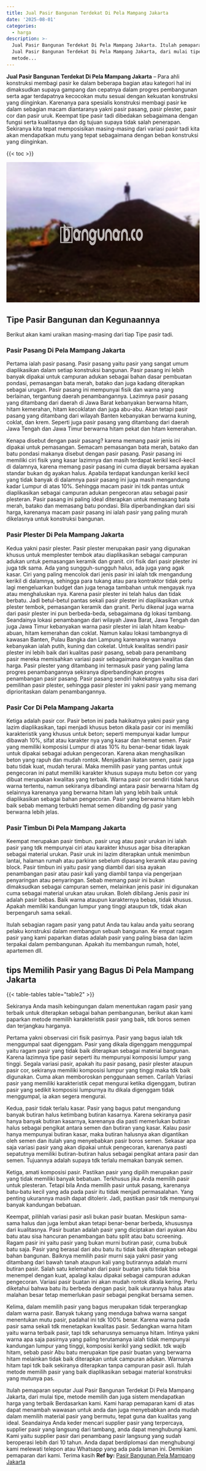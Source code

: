 ```yaml
---
title: Jual Pasir Bangunan Terdekat Di Pela Mampang Jakarta
date: '2025-08-01'
categories:
  - harga
description: >-
  Jual Pasir Bangunan Terdekat Di Pela Mampang Jakarta. Itulah pemaparan seputar
  Jual Pasir Bangunan Terdekat Di Pela Mampang Jakarta, dari mulai tipe,
  metode...
---
```


**Jual Pasir Bangunan Terdekat Di Pela Mampang Jakarta** – Para ahli konstruksi membagi pasir ke dalam beberapa bagian atau kategori hal ini dimaksudkan supaya gampang dan cepatnya dalam progres pembangunan serta agar terdapatnya kecocokan mutu sesuai dengan kekuatan konstruksi yang diinginkan. Karenanya para spesialis konstruksi membagi pasir ke dalam sebagian macam diantaranya yakni pasir pasang, pasir plester, pasir cor dan pasir uruk. Keempat tipe pasir tadi dibedakan sebagaimana dengan fungsi serta kualitasnya dan dg tujuan supaya tidak salah penerapan. Sekiranya kita tepat memposisikan masing-masing dari variasi pasir tadi kita akan mendapatkan mutu yang tepat sebagaimana dengan beban konstruksi yang diinginkan.

{{< toc >}}

![Jual Pasir Bangunan Terdekat Di Pela Mampang Jakarta](/images/jual-pasir-bangunan-68.png)

## Tipe Pasir Bangunan dan Kegunaannya

Berikut akan kami uraikan masing-masing dari tiap Tipe pasir tadi.

### Pasir Pasang Di Pela Mampang Jakarta

Pertama ialah pasir pasang. Pasir pasang yaitu pasir yang sangat umum diaplikasikan dalam setiap konstruksi bangunan. Pasir pasang ini lebih banyak dipakai untuk campuran adukan sebagai bahan dasar pembuatan pondasi, pemasangan bata merah, batako dan juga kadang diterapkan sebagai urugan. Pasir pasang ini mempunyai fisik dan warna yang berlainan, tergantung daerah penambangannya. Lazimnya pasir pasang yang ditambang dari daerah di Jawa Barat kebanyakan berwarna hitam, hitam kemerahan, hitam kecoklatan dan juga abu-abu. Akan tetapi pasir pasang yang ditambang dari wilayah Banten kebanyakan berwarna kuning, coklat, dan krem. Seperti juga pasir pasang yang ditambang dari daerah Jawa Tengah dan Jawa Timur berwarna hitam pekat dan hitam kemerahan.

Kenapa disebut dengan pasir pasang? karena memang pasir jenis ini dipakai untuk pemasangan. Semacam pemasangan bata merah, batako dan batu pondasi makanya disebut dengan pasir pasang. Pasir pasang ini memiliki ciri fisik yang kasar lazimnya dan masih terdapat kerikil kecil-kecil di dalamnya, karena memang pasir pasang ini cuma diayak bersama ayakan standar bukan dg ayakan halus. Apabila terdapat kandungan kerikil kecil yang tidak banyak di dalamnya pasir pasang ini juga masih mengandung kadar Lumpur di atas 10%. Sehingga macam pasir ini tdk pantas untuk diaplikasikan sebagai campuran adukan pengecoran atau sebagai pasir plesteran. Pasir pasang ini paling ideal diterapkan untuk memasang bata merah, batako dan memasang batu pondasi. Bila diperbandingkan dari sisi harga, karenanya macam pasir pasang ini ialah pasir yang paling murah dikelasnya untuk konstruksi bangunan.

### Pasir Plester Di Pela Mampang Jakarta

Kedua yakni pasir plester. Pasir plester merupakan pasir yang digunakan khusus untuk memplester tembok atau diaplikasikan sebagai campuran adukan untuk pemasangan keramik dan granit. ciri fisik dari pasir plester ini juga tdk sama. Ada yang sungguh-sungguh halus, ada juga yang agak kasar. Ciri yang paling mencolok dari jenis pasir ini ialah tdk mengandung kerikil di dalamnya, sehingga para tukang atau para kontraktor tidak perlu lagi mengeluarkan budget dan juga tenaga tambahan untuk mengayak nya atau menghaluskan nya. Karena pasir plester ini telah halus dan tidak berbatu. Jadi betul-betul pantas sekali pasir plester ini diaplikasikan untuk plester tembok, pemasangan keramik dan granit. Perlu dikenal juga warna dari pasir plester ini pun berbeda-beda, sebagaimana dg lokasi tambang. Seandainya lokasi penambangan dari wilayah Jawa Barat, Jawa Tengah dan juga Jawa Timur kebanyakan warna pasir plester ini ialah hitam keabu-abuan, hitam kemerahan dan coklat. Namun kalau lokasi tambangnya di kawasan Banten, Pulau Bangka dan Lampung karenanya warnanya kebanyakan ialah putih, kuning dan cokelat. Untuk kwalitas sendiri pasir plester ini lebih baik dari kualitas pasir pasang, sebab para penambang pasir mereka memisahkan variasi pasir sebagaimana dengan kwalitas dan harga. Pasir plester yang ditambang ini termasuk pasir yang paling lama progres penambangannya sekiranya diperbandingkan progres penambangan pasir pasang. Pasir pasang sendiri hakekatnya yaitu sisa dari pemilihan pasir plester, sehingga pasir plester ini yakni pasir yang memang diprioritaskan dalam penambangannya.

### Pasir Cor Di Pela Mampang Jakarta

Ketiga adalah pasir cor. Pasir beton ini pada hakikatnya yakni pasir yang lazim diaplikasikan, tapi menjadi khusus beton dikala pasir cor ini memiliki karakteristik yang khusus untuk beton; seperti mempunyai kadar lumpur dibawah 10%, sifat atau karakter nya yang kasar dan hemat semen. Pasir yang memiliki komposisi Lumpur di atas 10% itu benar-benar tidak layak untuk dipakai sebagai adukan pengecoran. Karena akan menghasilkan beton yang rapuh dan mudah rontok. Menjadikan ikatan semen, pasir juga batu tidak kuat, mudah terurai. Maka memilih pasir yang pantas untuk pengecoran ini patut memiliki karakter khusus supaya mutu beton cor yang dibuat merupakan kwalitas yang terbaik. Warna pasir cor sendiri tidak harus warna tertentu, namun sekiranya dibandingi antara pasir berwarna hitam dg selainnya karenanya yang berwarna hitam lah yang lebih baik untuk diaplikasikan sebagai bahan pengecoran. Pasir yang berwarna hitam lebih baik sebab memang terbukti hemat semen dibanding dg pasir yang berwarna lebih jelas.

### Pasir Timbun Di Pela Mampang Jakarta

Keempat merupakan pasir timbun. pasir urug atau pasir urukan ini ialah pasir yang tdk mempunyai ciri atau karakter khusus agar bisa diterapkan sebagai material urukan. Pasir uruk ini lazim diterapkan untuk menimbun lantai, halaman rumah atau parkiran sebelum dipasang keramik atau paving block. Pasir timbun ini yaitu pasir yang diambil dari sisa ayakan penambangan pasir atau pasir kali yang diambil tanpa via pengerjaan penyaringan atau penyaringan. Sebab memang pasir ini bukan dimaksudkan sebagai campuran semen, melainkan jenis pasir ini digunakan cuma sebagai material urukan atau urukan. Boleh dibilang Jenis pasir ini adalah pasir bebas. Baik warna ataupun karakternya bebas, tidak khusus. Apakah memiliki kandungan lumpur yang tinggi ataupun tdk, tidak akan berpengaruh sama sekali.

Itulah sebagian ragam pasir yang patut Anda tau kalau anda yaitu seorang pelaku konstruksi dalam membangun sebuah bangunan. Ke empat ragam pasir yang kami paparkan diatas adalah pasir yang paling biasa dan lazim terpakai dalam pembangunan. Apakah itu membangun rumah, hotel, apartemen dll.

## tips Memilih Pasir yang Bagus Di Pela Mampang Jakarta

{{< table-tables table="table2" >}}

Sekiranya Anda masih kebingungan dalam menentukan ragam pasir yang terbaik untuk diterapkan sebagai bahan pembangunan, berikut akan kami paparkan metode memilih karakteristik pasir yang baik, tdk boros semen dan terjangkau harganya.

Pertama yakni observasi ciri fisik pasirnya. Pasir yang bagus ialah tdk menggumpal saat digenggam. Pasir yang dikala digenggam menggumpal yaitu ragam pasir yang tidak baik diterapkan sebagai material bangunan. Karena lazimnya tipe pasir seperti itu mempunyai komposisi lumpur yang tinggi. Segala variasi pasir, apakah itu pasir pasang, pasir plester ataupun pasir cor, sekiranya memiliki komposisi lumpur yang tinggi maka tdk baik digunakan. Cuma akan memboroskan penggunaan semen. Carilah Variasi pasir yang memiliki karakteristik cepat mengurai ketika digenggam, butiran pasir yang sedikit komposisi lumpurnya itu dikala digenggam tidak menggumpal, ia akan segera mengurai.

Kedua, pasir tidak terlalu kasar. Pasir yang bagus patut mengandung banyak butiran halus ketimbang butiran kasarnya. Karena sekiranya pasir hanya banyak butiran kasarnya, karenanya dia pasti memerlukan butiran halus sebagai pengikat antara semen dan butiran yang kasar. Kalau pasir hanya mempunyai butiran kasar, maka butiran halusnya akan digantikan oleh semen dan itulah yang menyebabkan pasir boros semen. Sekasar apa saja variasi pasir yang akan dipakai untuk pengecoran, karenanya pasti sepatutnya memiliki butiran-butiran halus sebagai pengikat antara pasir dan semen. Tujuannya adalah supaya tdk terlalu memakan banyak semen.

Ketiga, amati komposisi pasir. Pastikan pasir yang dipilih merupakan pasir yang tidak memiliki banyak bebatuan. Terkhusus jika Anda memilih pasir untuk plesteran. Tetapi bila Anda memilih pasir untuk pasang, karenanya batu-batu kecil yang ada pada pasir itu tidak menjadi permasalahan. Yang penting ukurannya masih dapat ditolerir. Jadi, pastikan pasir tdk mempunyai banyak kandungan bebatuan.

Keempat, pilihlah variasi pasir asli bukan pasir buatan. Meskipun sama-sama halus dan juga lembut akan tetapi benar-benar berbeda, khususnya dari kualitasnya. Pasir buatan adalah pasir yang diciptakan dari ayakan Abu batu atau sisa hancuran penambangan batu split atau batu screening. Ragam pasir ini yaitu pasir yang bukan murni butiran pasir, cuma bubuk batu saja. Pasir yang berasal dari abu batu itu tidak baik diterapkan sebagai bahan bangunan. Baiknya memilih pasir murni saja yakni pasir yang ditambang dari bawah tanah ataupun kali yang butirannya adalah murni butiran pasir. Salah satu kelemahan dari pasir buatan yaitu tidak bisa menempel dengan kuat, apalagi kalau dipakai sebagai campuran adukan pengecoran. Variasi pasir buatan ini akan mudah rontok dikala kering. Perlu diketahui bahwa batu itu berbeda dengan pasir, baik ukurannya halus atau malahan besar tetap memerlukan pasir sebagai pengikat bersama semen.

Kelima, dalam memilih pasir yang bagus merupakan tidak terperangkap dalam warna pasir. Banyak tukang yang menduga bahwa warna sangat menentukan mutu pasir, padahal ini tdk 100% benar. Karena warna pada pasir sama sekali tdk menetapkan kwalitas pasir. Sedangkan warna hitam yaitu warna terbaik pasir, tapi tdk seharusnya semuanya hitam. Intinya yakni warna apa saja pasirnya yang paling terutamanya ialah tidak mempunyai kandungan lumpur yang tinggi, komposisi kerikil yang sedikit. tdk wajib hitam, sebab pasir Abu batu merupakan tipe pasir buatan yang berwarna hitam melainkan tidak baik diterapkan untuk campuran adukan. Warnanya hitam tapi tdk baik sekiranya diterapkan tanpa campuran pasir asli. Itulah metode memilih pasir yang baik diaplikasikan sebagai material konstruksi yang mutunya pas.

Itulah pemaparan seputar Jual Pasir Bangunan Terdekat Di Pela Mampang Jakarta, dari mulai tipe, metode memilih dan juga sistem mendapatkan harga yang terbaik Berdasarkan kami. Kami harap pemaparan kami di atas dapat menambah wawasan untuk anda dan juga menyebabkan anda mudah dalam memilih material pasir yang bermutu, tepat guna dan kualitas yang ideal. Seandainya Anda keder mencari supplier pasir yang terpercaya, supplier pasir yang langsung dari tambang, anda dapat menghubungi kami. Kami yaitu supplier pasir dari penambang pasir langsung yang sudah beroperasi lebih dari 10 tahun. Anda dapat berdiplomasi dan menghubungi kami melewati telepon atau Whatsapp yang ada pada laman ini. Demikian pemaparan dari kami. Terima kasih
**Ref by:** [Pasir Bangunan Pela Mampang Jakarta](https://id.wikipedia.org/wiki/Pasir)

